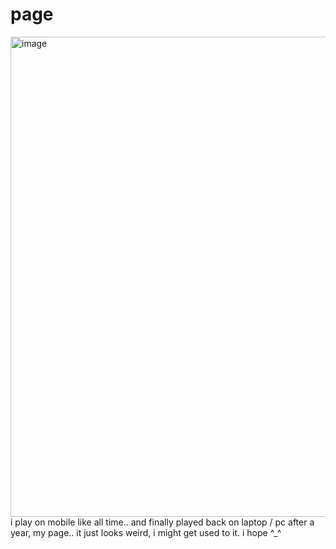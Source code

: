# page

<!-- page -->

<img width="1366" height="768" alt="image" src="https://github.com/user-attachments/assets/80244a0f-2119-4f62-a3b3-cf4938a9ace9" />
i play on mobile like all time.. and finally played back on laptop / pc after a year, my page.. it just looks weird, i might get used to it. i hope ^_^
